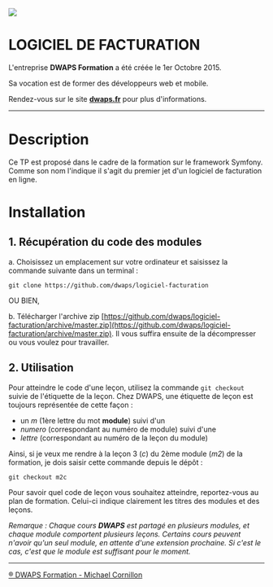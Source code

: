 ![](https://www.dwaps.fr/img/logo-300.png)

# LOGICIEL DE FACTURATION
L'entreprise **DWAPS Formation** a été créée le 1er Octobre 2015.

Sa vocation est de former des développeurs web et mobile.

Rendez-vous sur le site **[dwaps.fr](http://dwaps.fr "DWAPS")** pour plus d'informations.

---

# Description

Ce TP est proposé dans le cadre de la formation sur le framework Symfony. Comme son nom l'indique il s'agit du premier jet d'un logiciel de facturation en ligne.

# Installation
## 1. Récupération du code des modules

  a. Choisissez un emplacement sur votre ordinateur et saisissez la commande suivante dans un terminal :
    
    git clone https://github.com/dwaps/logiciel-facturation

OU BIEN,

  b. Télécharger l'archive zip [https://github.com/dwaps/logiciel-facturation/archive/master.zip](https://github.com/dwaps/logiciel-facturation/archive/master.zip). Il vous suffira ensuite de la décompresser ou vous voulez pour travailler.


## 2. Utilisation
Pour atteindre le code d'une leçon, utilisez la commande `git checkout` suivie de l'étiquette de la leçon. Chez DWAPS, une étiquette de leçon est toujours représentée de cette façon :

* un *m* (1ère lettre du mot **module**) suivi d'un
* *numero* (correspondant au numéro de module) suivi d'une
* *lettre* (correspondant au numéro de la leçon du module)

Ainsi, si je veux me rendre à la leçon 3 (*c*) du 2ème module (*m2*) de la formation, je dois saisir cette commande depuis le dépôt :

    git checkout m2c

Pour savoir quel code de leçon vous souhaitez atteindre, reportez-vous au plan de formation. Celui-ci indique clairement les titres des modules et des leçons.

*Remarque : Chaque cours **DWAPS** est partagé en plusieurs modules, et chaque module comportent plusieurs leçons. Certains cours peuvent n'avoir qu'un seul module, en attente d'une extension prochaine. Si c'est le cas, c'est que le module est suffisant pour le moment.*

---

[® DWAPS Formation - Michael Cornillon](http://dwaps.fr "DWAPS")